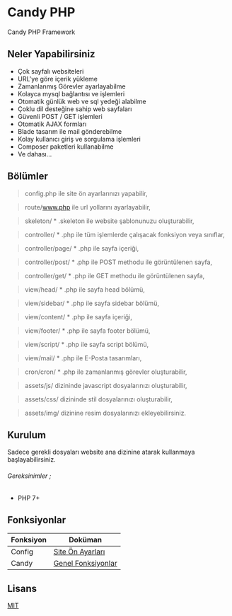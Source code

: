 # Candy PHP
Candy PHP Framework

## Neler Yapabilirsiniz
  - Çok sayfalı websiteleri
  - URL'ye göre içerik yükleme
  - Zamanlanmış Görevler ayarlayabilme
  - Kolayca mysql bağlantısı ve işlemleri
  - Otomatik günlük web ve sql yedeği alabilme
  - Çoklu dil desteğine sahip web sayfaları
  - Güvenli POST / GET işlemleri
  - Otomatik AJAX formları
  - Blade tasarım ile mail gönderebilme
  - Kolay kullanıcı giriş ve sorgulama işlemleri
  - Composer paketleri kullanabilme
  - Ve dahası...

## Bölümler
> config.php ile site ön ayarlarınızı yapabilir,

> route/www.php ile url yollarını ayarlayabilir,
 
> skeleton/ * .skeleton ile website şablonunuzu oluşturabilir,
 
> controller/ * .php ile tüm işlemlerde çalışacak fonksiyon veya sınıflar,

> controller/page/ * .php ile sayfa içeriği,

> controller/post/ * .php ile POST methodu ile görüntülenen sayfa,

> controller/get/ * .php ile GET methodu ile görüntülenen sayfa,

> view/head/ * .php ile sayfa head bölümü,

> view/sidebar/ * .php ile sayfa sidebar bölümü,

> view/content/ * .php ile sayfa içeriği,

> view/footer/ * .php ile sayfa footer bölümü,

> view/script/ * .php ile sayfa script bölümü,

> view/mail/ * .php ile E-Posta tasarımları,
 
> cron/cron/ * .php ile zamanlanmış görevler oluşturabilir,

> assets/js/ dizininde javascript dosyalarınızı oluşturabilir,

> assets/css/ dizininde stil dosyalarınızı oluşturabilir,

> assets/img/ dizinine resim dosyalarınızı ekleyebilirsiniz.

## Kurulum
Sadece gerekli dosyaları website ana dizinine atarak kullanmaya başlayabilirsiniz.
###### Gereksinimler ;
 - PHP 7+

## Fonksiyonlar
| Fonksiyon | Doküman |
| ------ | ------ |
| Config | [Site Ön Ayarları][config.md] |
| Candy | [Genel Fonksiyonlar][candy.md] |



## Lisans
[MIT](https://choosealicense.com/licenses/mit/)

   [config.md]: <https://github.com/emredv/Candy-PHP/blob/master/README/CONFIG.md>
   [candy.md]: <https://github.com/emredv/Candy-PHP/blob/master/README/CANDY.md>
